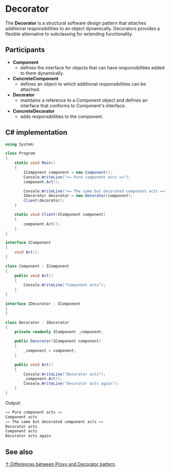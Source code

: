 # Decorator

The **Decorator** is a structural software design pattern that attaches additional responsibilities to an object dynamically. Decorators provides a flexible alternative to subclassing for extending functionality.

## Participants

* **Component**
  * defines the interface for objects that can have responsibilities added to them dynamically.
* **ConcreteComponent**
  * defines an object to which additional responsibilities can be attached.
* **Decorator**
  * maintains a reference to a Component object and defines an interface that conforms to Component's interface.
* **ConcreteDecorator**
  * adds responsibilities to the component.

## C# implementation

```csharp
using System;

class Program
{
    static void Main()
    {
        IComponent component = new Component();
        Console.WriteLine("== Pure component acts ==");
        component.Act();

        Console.WriteLine("== The same but decorated component acts ==");
        IDecorator decorator = new Decorator(component);
        Client(decorator);
    }

    static void Client(IComponent component)
    {
        component.Act();
    }
}

interface IComponent
{
    void Act();
}

class Component : IComponent
{
    public void Act()
    {
        Console.WriteLine("Component acts");
    }
}

interface IDecorator : IComponent
{
}

class Decorator : IDecorator
{
    private readonly IComponent _component;

    public Decorator(IComponent component)
    {
        _component = component;
    }

    public void Act()
    {
        Console.WriteLine("Decorator acts");
        _component.Act();
        Console.WriteLine("Decorator acts again");
    }
}
```

Output:

```csharp
== Pure component acts ==
Component acts
== The same but decorated component acts ==
Decorator acts
Component acts
Decorator acts again
```

## See also

[↑ Differences between Proxy and Decorator pattern](https://stackoverflow.com/questions/18618779/differences-between-proxy-and-decorator-pattern).

